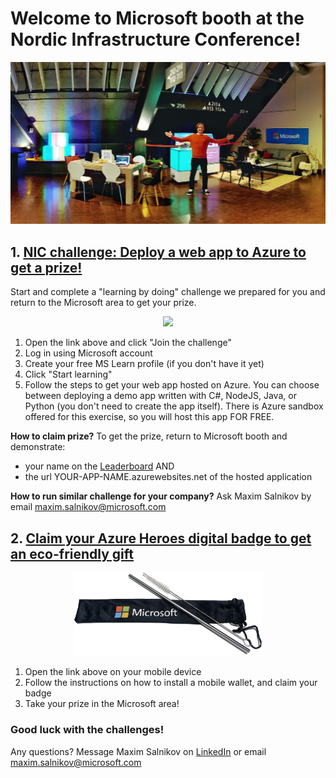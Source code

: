 # Welcome to Microsoft booth at the Nordic Infrastructure Conference!

<p align="center">
    <img src="assets/conference.jpg" width="600">
</p>

## 1. [NIC challenge: Deploy a web app to Azure to get a prize!](http://aka.ms/learn-cloud)

Start and complete a "learning by doing" challenge we prepared for you and return to the Microsoft area to get your prize.

<p align="center">
    <img src="assets/sportbag-blue.png" width="300">
</p>

1. Open the link above and click "Join the challenge"
2. Log in using Microsoft account
3. Create your free MS Learn profile (if you don't have it yet)
4. Click "Start learning"
5. Follow the steps to get your web app hosted on Azure. You can choose between deploying a demo app written with C#, NodeJS, Java, or Python (you don't need to create the app itself). There is Azure sandbox offered for this exercise, so you will host this app FOR FREE.

**How to claim prize?**
To get the prize, return to Microsoft booth and demonstrate:
- your name on the [Leaderboard](http://aka.ms/learn-cloud) AND
- the url YOUR-APP-NAME.azurewebsites.net of the hosted application

**How to run similar challenge for your company?**
Ask Maxim Salnikov by email [maxim.salnikov@microsoft.com](mailto:maxim.salnikov@microsoft.com)

## 2. [Claim your Azure Heroes digital badge to get an eco-friendly gift](http://aka.ms/digital-badge)

<p align="center">
    <img src="assets/straw.png" width="300">
</p>

1.	Open the link above on your mobile device
2.	Follow the instructions on how to install a mobile wallet, and claim your badge
3.	Take your prize in the Microsoft area!


### Good luck with the challenges!
Any questions? Message Maxim Salnikov on [LinkedIn](https://linkedin.com/in/webmax) or email [maxim.salnikov@microsoft.com](mailto:maxim.salnikov@microsoft.com)
